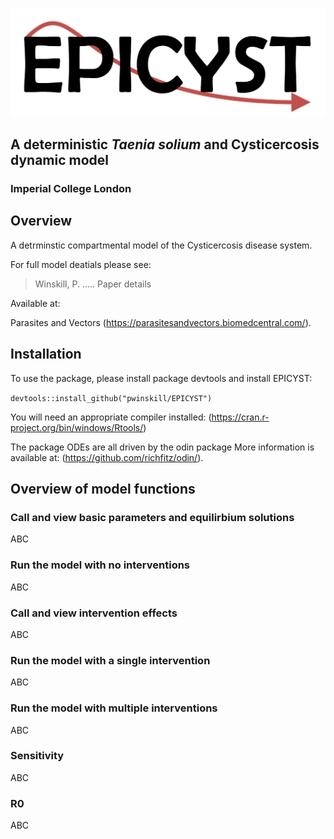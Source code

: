 ![Alt text](/EPICYST_logo.png?raw=true)

## **A deterministic *Taenia solium* and Cysticercosis dynamic model**
### Imperial College London

## Overview
A detrminstic compartmental model of the Cysticercosis disease system.

For full model deatials please see:

> Winskill, P. ..... Paper details

Available at:

Parasites and Vectors (https://parasitesandvectors.biomedcentral.com/).

## Installation
To use the package, please install package devtools and install EPICYST:

`devtools::install_github("pwinskill/EPICYST")`

You will need an appropriate compiler installed:
(https://cran.r-project.org/bin/windows/Rtools/)

The package ODEs are all driven by the odin package More information is available at:
(https://github.com/richfitz/odin/).

## Overview of model functions
### Call and view basic parameters and equilirbium solutions
ABC
### Run the model with no interventions
ABC
### Call and view intervention effects
ABC
### Run the model with a single intervention
ABC
### Run the model with multiple interventions
ABC
### Sensitivity
ABC
### R0
ABC
